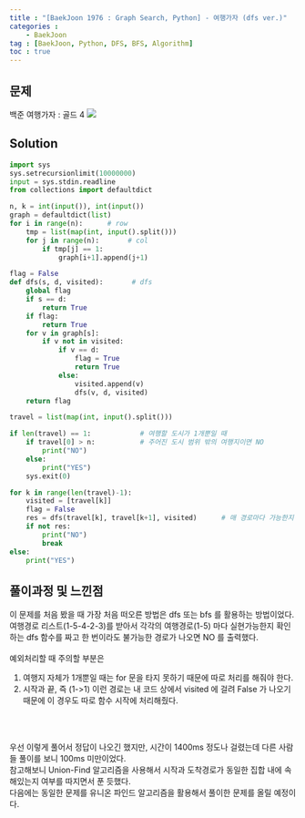 ```yaml
---
title : "[BaekJoon 1976 : Graph Search, Python] - 여행가자 (dfs ver.)"
categories : 
    - BaekJoon
tag : [BaekJoon, Python, DFS, BFS, Algorithm]
toc : true
---
```

## **문제**
백준 여행가자 : 골드 4
<img src="https://user-images.githubusercontent.com/92680829/144756636-924d12a0-7883-43cb-b978-7dfc278693bd.png" />


## **Solution**
```python
import sys
sys.setrecursionlimit(10000000)
input = sys.stdin.readline
from collections import defaultdict

n, k = int(input()), int(input())
graph = defaultdict(list)
for i in range(n):      # row
    tmp = list(map(int, input().split()))
    for j in range(n):       # col
        if tmp[j] == 1:
            graph[i+1].append(j+1)

flag = False
def dfs(s, d, visited):       # dfs
    global flag
    if s == d:
        return True
    if flag:
        return True
    for v in graph[s]:
        if v not in visited:
            if v == d:
                flag = True
                return True
            else:
                visited.append(v)
                dfs(v, d, visited)
    return flag  

travel = list(map(int, input().split()))

if len(travel) == 1:            # 여행할 도시가 1개뿐일 때
    if travel[0] > n:           # 주어진 도시 범위 밖의 여행지이면 NO
        print("NO")
    else:
        print("YES")
    sys.exit(0)

for k in range(len(travel)-1):
    visited = [travel[k]]
    flag = False
    res = dfs(travel[k], travel[k+1], visited)      # 매 경로마다 가능한지 여부 확인
    if not res:
        print("NO")
        break
else:
    print("YES")     

```

## **풀이과정 및 느낀점**
이 문제를 처음 봤을 때 가장 처음 떠오른 방법은 dfs 또는 bfs 를 활용하는 방법이었다. <br/>
여행경로 리스트(1-5-4-2-3)를 받아서 각각의 여행경로(1-5) 마다 실현가능한지 확인하는 dfs 함수를 짜고 한 번이라도 불가능한 경로가 나오면 NO 를 출력했다.
<br/>
<br/>
예외처리할 때 주의할 부분은
1. 여행지 자체가 1개뿐일 때는 for 문을 타지 못하기 때문에 따로 처리를 해줘야 한다.<br/>
2. 시작과 끝, 즉 (1->1) 이런 경로는 내 코드 상에서 visited 에 걸려 False 가 나오기 때문에 이 경우도 따로 함수 시작에 처리해줬다.
<br/>
<br/>

우선 이렇게 풀어서 정답이 나오긴 했지만, 시간이 1400ms 정도나 걸렸는데 다른 사람들 풀이를 보니 100ms 미만이었다. 
<br/>
참고해보니 Union-Find 알고리즘을 사용해서 시작과 도착경로가 동일한 집합 내에 속해있는지 여부를 따지면서 푼 듯했다.
<br/>
다음에는 동일한 문제를 유니온 파인드 알고리즘을 활용해서 풀이한 문제를 올릴 예정이다.